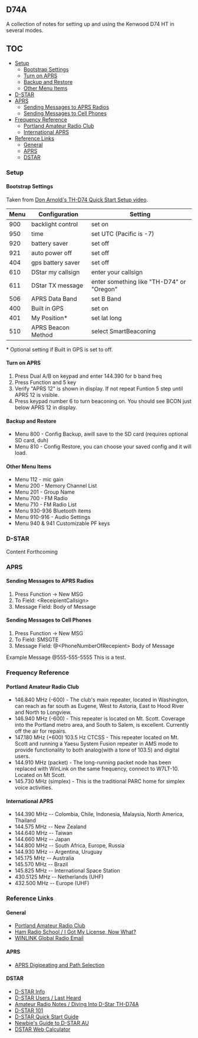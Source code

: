 ## D74A

A collection of notes for setting up and using the Kenwood D74 HT in several modes.

## TOC

- [Setup](#Setup)
	* [Bootstrap Settings](#bootstrap-settings)
	* [Turn on APRS](#turn-on-aprs)
	* [Backup and Restore](#backup-and-restore)
	* [Other Menu Items](#other-menu-items)
- [D-STAR](#d-star)
- [APRS](#aprs)
	* [Sending Messages to APRS Radios](#sending-messages-to-aprs-radios)
	* [Sending Messages to Cell Phones](#sending-messages-to-cell-phones)
- [Frequency Reference](#frequency-reference)
	* [Portland Amateur Radio Club](#portland-amateur-radio-club)
	* [International APRS](#international-aprs)
- [Reference Links](#reference-links)
	* [General](#general)
	* [APRS](#aprs)
	* [DSTAR](#dstar)

### Setup

#### Bootstrap Settings

Taken from [Don Arnold's TH-D74 Quick Start Setup video](https://youtu.be/aldEwRD4tYw).

| Menu | Configuration | Setting |
|---|---|---|
| 900 | backlight control | set on |
| 950 | time | set UTC (Pacific is -7) | 
| 920 | battery saver | set off |
| 921 | auto power off | set off |
| 404 | gps battery saver | set off |
| 610 | DStar my callsign | enter your callsign |
| 611 | DStar TX message | enter something like "TH-D74" or "Oregon" |
| 506 | APRS Data Band | set B Band |
| 400 | Built in GPS | set on |
| 401 | My Position* | set lat long |
| 510 | APRS Beacon Method | select SmartBeaconing |

\* Optional setting if Built in GPS is set to off.

#### Turn on APRS
1. 	Press Dual A/B on keypad and enter 144.390 for b band freq
2.	Press Function and 5 key
3.	Verify "APRS 12" is shown in display. If not repeat Funtion 5 step until APRS 12 is visible.
4. 	Press keypad number 6 to turn beaconing on. You should see BCON just below APRS 12 in display.

#### Backup and Restore
*	Menu 800 - Config Backup, awill save to the SD card (requires optional SD card, duh)
*	Menu 810 - Config Restore, you can choose your saved config and it will load.

#### Other Menu Items
*	Menu 112 - mic gain
*	Menu 200 - Memory Channel List
*	Menu 201 - Group Name
*	Menu 700 - FM Radio
*	Menu 710 - FM Radio List
*	Menu 930-936 Bluetooth items
*	Menu 910-916 - Audio Settings
*	Menu 940 & 941 Customizable PF keys

### D-STAR

Content Forthcoming

### APRS

#### Sending Messages to APRS Radios
1. Press Function -> New MSG
2. To Field: \<ReceipientCallsign\>
3. Message Field: Body of Message

#### Sending Messages to Cell Phones
1. Press Function -> New MSG
2. To Field: SMSGTE
3. Message Field: @\<PhoneNumberOfRecepient\> Body of Message

Example Message
@555-555-5555 This is a test. 

### Frequency Reference

#### Portland Amateur Radio Club

*   146.840 MHz (-600) - The club's main repeater, located in Washington, can reach as far south as Eugene, West to Astoria, East to Hood River and North to Longview.
*   146.940 MHz (-600) - This repeater is located on Mt. Scott. Coverage into the Portland metro area, and South to Salem, is excellent. Currently off the air for repairs.
*   147.180 MHz (+600) 103.5 Hz CTCSS - This repeater located on Mt. Scott and running a Yaesu System Fusion repeater in AMS mode to provide functionality to both analog(with a tone of 103.5) and digital users.
*   144.910 MHz (packet) - The long-running packet node has been replaced with WinLink on the same frequency, connect to W7LT-10. Located on Mt Scott.
*   145.730 MHz (simplex) - This is the traditional PARC home for simplex voice activities.

#### International APRS

*   144.390 MHz -- Colombia, Chile, Indonesia, Malaysia, North America, Thailand
*   144.575 MHz -- New Zealand
*   144.640 MHz -- Taiwan
*   144.660 MHz -- Japan
*   144.800 MHz -- South Africa, Europe, Russia
*   144.930 MHz -- Argentina, Uruguay
*   145.175 MHz -- Australia
*   145.570 MHz -- Brazil
*   145.825 MHz -- International Space Station
*   430.5125 MHz -- Netherlands (UHF)
*   432.500 MHz  -- Europe (UHF)

### Reference Links

#### General
*   [Portland Amateur Radio Club](http://www.w7lt.org)
*   [Ham Radio School / I Got My License, Now What?](https://hamradioschool.com/i-got-my-license-now-what/)
*   [WINLINK Global Radio Email](https://winlink.org)

#### APRS
*   [APRS Digipeating and Path Selection](http://wa8lmf.net/DigiPaths/)

#### DSTAR
*   [D-STAR Info](http://www.dstarinfo.com/home.aspx)
*   [D-STAR Users / Last Heard](http://dstarusers.org/lastheard.php)
*   [Amateur Radio Notes / Diving Into D-Star TH-D74A](https://amateurradionotes.com/th-d74.htm)
*   [D-STAR 101](http://www.dstar101.com/basicoperation.htm)
*   [D-STAR Quick Start Guide](http://www.roblocher.com/whitepapers/dstar.html)
*   [Newbie's Guide to D-STAR AU](http://www.dstar.org.au/wp-content/uploads/2015/02/Newbies-Guide-to-D-Star-V2.01.pdf)
*   [DSTAR Web Calculator](http://www.dstarinfo.com/Calculator/DSTAR%20Web%20Calculator.aspx)
 

